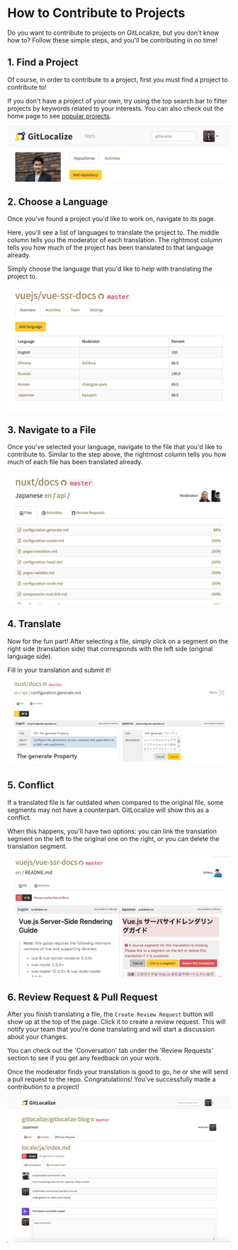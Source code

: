 # How to Contribute to Projects

Do you want to contribute to projects on GitLocalize, but you don't know how to? Follow these simple steps, and you'll be contributing in no time! 

## 1. Find a Project

Of course, in order to contribute to a project, first you must find a project to contribute to! 

If you don't have a project of your own, try using the top search bar to filter projects by keywords related to your interests. You can also check out the home page to see [popular projects](https://gitlocalize.com).

![Search Bar](assets/img/how_to_contribute/search_bar.png)

## 2. Choose a Language

Once you've found a project you'd like to work on, navigate to its page. 

Here, you'll see a list of languages to translate the project to. The middle column tells you the moderator of each translation. The rightmost column tells you how much of the project has been translated to that language already.

Simply choose the language that you'd like to help with translating the project to.

![Choose a language](assets/img/how_to_contribute/choose_language.png)

## 3. Navigate to a File

Once you've selected your language, navigate to the file that you'd like to contribute to. Similar to the step above, the rightmost column tells you how much of each file has been translated already. 

![Navigate to a file](assets/img/how_to_contribute/navigate.png)

## 4. Translate

Now for the fun part! After selecting a file, simply click on a segment on the right side (translation side) that corresponds with the left side (original language side). 

Fill in your translation and submit it!

![Translate](assets/img/how_to_contribute/translate_submit.PNG)

## 5. Conflict

If a translated file is far outdated when compared to the original file, some segments may not have a counterpart. GitLocalize will show this as a conflict. 

When this happens, you'll have two options: you can link the translation segment on the left to the original one on the right, or you can delete the translation segment.

![Conflict](assets/img/how_to_contribute/conflict.png)

## 6. Review Request & Pull Request

After you finish translating a file, the `Create Review Request` button will show up at the top of the page. Click it to create a review request. This will notify your team that you're done translating and will start a discussion about your changes. 

You can check out the 'Conversation' tab under the 'Review Requests' section to see if you get any feedback on your work.

Once the moderator finds your translation is good to go, he or she will send a pull request to the repo. Congratulations! You've successfully made a contribution to a project!

![Pull Request](assets/img/how_to_contribute/pull_request.png)

